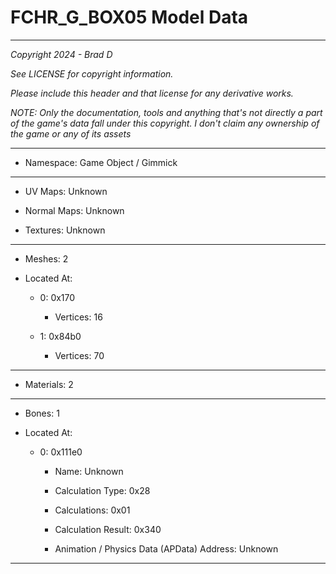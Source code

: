 # FCHR_G_BOX05 Model Data

---

*Copyright 2024 - Brad D*

*See LICENSE for copyright information.*

*Please include this header and that license for any derivative works.*

*NOTE: Only the documentation, tools and anything that's not directly a part of the game's data fall under this copyright. I don't claim any ownership of the game or any of its assets*

---

* Namespace: Game Object / Gimmick

---

* UV Maps: Unknown

* Normal Maps: Unknown

* Textures: Unknown

---

* Meshes: 2

* Located At:

  * 0: 0x170

    * Vertices: 16

  * 1: 0x84b0

    * Vertices: 70

---

* Materials: 2

---

* Bones: 1

* Located At:

  * 0: 0x111e0

    * Name: Unknown

    * Calculation Type: 0x28

    * Calculations: 0x01

    * Calculation Result: 0x340

    * Animation / Physics Data (APData) Address: Unknown

---

